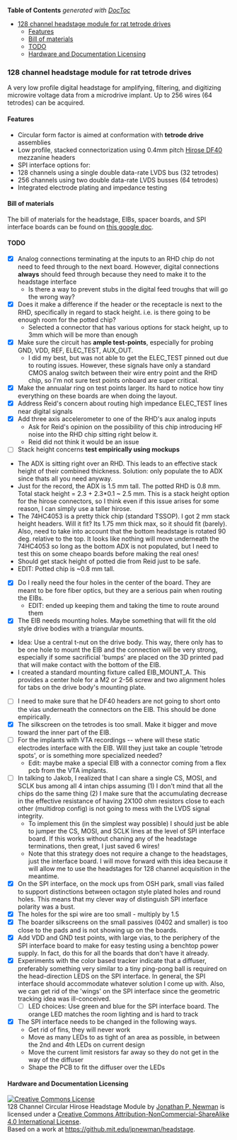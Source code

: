 <!-- START doctoc generated TOC please keep comment here to allow auto update -->
<!-- DON'T EDIT THIS SECTION, INSTEAD RE-RUN doctoc TO UPDATE -->
**Table of Contents**  *generated with [DocToc](https://github.com/thlorenz/doctoc)*

- [128 channel headstage module for rat tetrode drives](#128-channel-headstage-module-for-rat-tetrode-drives)
  - [Features](#features)
  - [Bill of materials](#bill-of-materials)
  - [TODO](#todo)
  - [Hardware and Documentation Licensing](#hardware-and-documentation-licensing)

<!-- END doctoc generated TOC please keep comment here to allow auto update -->

### 128 channel headstage module for rat tetrode drives
A very low profile digital headstage for amplifying, filtering, and digitizing
microwire voltage data from a microdrive implant. Up to 256 wires (64 tetrodes)
can be acquired.

#### Features
- Circular form factor is aimed at conformation with **tetrode drive** assemblies
 - Low profile, stacked connectorization using 0.4mm pitch [Hirose DF40](http://www.digikey.com/product-search/en?FV=ffec4097) mezzanine headers
- SPI interface options for:
 - 128 channels using a single double data-rate LVDS bus (32 tetrodes)
 - 256 channels using two double data-rate LVDS busses (64 tetrodes)
- Integrated electrode plating and impedance testing

#### Bill of materials
The bill of materials for the headstage, EIBs, spacer boards, and SPI interface
boards can be found on [this google
doc](https://docs.google.com/spreadsheets/d/1F-KWcdvH_63iXjZf0cgCfDiFX6XXW3qw6rlR8DZrFpQ/edit?usp=sharing).

#### TODO
- [x] Analog connections terminating at the inputs to an RHD chip do not need
  to feed through to the next board. However, digital connections __always__
  should feed through because they need to make it to the headstage interface
  - Is there a way to prevent stubs in the digital feed troughs that will go
    the wrong way?
- [x] Does it make a difference if the header or the receptacle is next to the
  RHD, specifically in regard to stack height. i.e. is there going to be enough
  room for the potted chip?
  - Selected a connector that has various options for stack height, up to 3mm
    which will be more than enough
- [x] Make sure the circuit has __ample test-points__, especially for probing
  GND, VDD, REF, ELEC_TEST, AUX_OUT.
  - I did my best, but was not able to get the ELEC_TEST pinned out due to
    routing issues. However, these signals have only a standard CMOS analog
    switch between their wire entry point and the RHD chip, so I'm not sure
    test points onboard are super critical.
- [x] Make the annualar ring on test points larger. Its hard to notice how tiny
  everything on these boards are when doing the layout.
- [x] Address Reid's concern about routing high impedance ELEC_TEST lines near
  digital signals
- [x] Add three axis accelerometer to one of the RHD's aux analog inputs
  - Ask for Reid's opinion on the possibility of this chip introducing HF noise
    into the RHD chip sitting right below it.
  - Reid did not think it would be an issue
- [ ] Stack height concerns __test empirically using mockups__
 - The ADX is sitting right over an RHD. This leads to an effective stack
   height of their combined thickness. Solution: only populate the to ADX since
   thats all you need anyway. 
 - Just for the record, the ADX is 1.5 mm tall. The potted RHD is 0.8 mm. Total
   stack height = 2.3 + 2.3\*0.1 ~ 2.5 mm. This is a stack height option for
   the hirose connectors, so I think even if this issue arises for some reason,
   I can simply use a taller hirose.
 - The 74HC4053 is a pretty thick chip (standard TSSOP). I got 2 mm stack
   height headers. Will it fit? Its 1.75 mm thick max, so it should fit
   (barely). Also, need to take into account that the bottom headstage is
   rotated 90 deg. relative to the top. It looks like nothing will move
   underneath the 74HC4053 so long as the bottom ADX is not populated, but I
   need to test this on some cheapo boards before making the real ones!
 - Should get stack height of potted die from Reid just to be safe.
  - EDIT: Potted chip is ~0.8 mm tall. 
- [x] Do I really need the four holes in the center of the board. They are
  meant to be fore fiber optics, but they are a serious pain when routing the
  EIBs.
  - EDIT: ended up keeping them and taking the time to route around them
- [x] The EIB needs mounting holes. Maybe something that will fit the old style
  drive bodies with a triangular mounts.
 - Idea: Use a central t-nut on the drive body. This way, there only has to be
   one hole to mount the EIB and the connection will be very strong, especially
   if some sacrificial 'bumps' are placed on the 3D printed pad that will make
   contact with the bottom of the EIB.
 - I created a standard mounting fixture called EIB_MOUNT_A. This provides a
   center hole for a M2 or 2-56 screw and two alignment holes for tabs on the
   drive body's mounting plate.
- [ ] I need to make sure that he DF40 headers are not going to short onto the
  vias underneath the connectors on the EIB. This should be done empirically.
- [x] The silkscreen on the tetrodes is too small. Make it bigger and move
  toward the inner part of the EIB.
- [ ] For the implants with VTA recordings -- where will these static
  electrodes interface with the EIB. Will they just take an couple 'tetrode
  spots', or is something more specialized needed?
    - Edit: maybe make a special EIB with a connector coming from a flex pcb
      from the VTA implants.
- [ ] In talking to Jakob, I realized that I can share a single CS, MOSI, and
  SCLK bus among all 4 intan chips assuming (1) I don't mind that all the chips
  do the same thing (2) I make sure that the accumulating decrease in the
  effective resistance of having 2X100 ohm resistors close to each other
  (multidrop config) is not going to mess with the LVDS signal integrity.
    - To implement this (in the simplest way possible) I should just be able to
      jumper the CS, MOSI, and SCLK lines at the level of SPI interface board.
      If this works without chaning any of the headstage terminations, then
      great, I just saved 6 wires!
    - Note that this strategy does not require a change to the headstages, just
      the interface board. I will move forward with this idea because it will
      allow me to use the headstages for 128 channel acquisition in the
      meantime.
- [x] On the SPI interface, on the mock ups from OSH park, small vias failed to
  support distinctions between octagon style plated holes and round holes. This
  means that my clever way of distinguish SPI interface polarity was a bust. 
- [x] The holes for the spi wire are too small - multiply by 1.5
- [x] The boarder silkscreens on the small passives (0402 and smaller) is too
  close to the pads and is not showing up on the boards.
- [x] Add VDD and GND test points, with large vias, to the periphery of the
  SPI interface board to make for easy testing using a benchtop power supply.
  In fact, do this for all the boards that don't have it already.
- [x] Experiments with the color based tracker indicate that a diffuser,
  preferably something very similar to a tiny ping-pong ball is required on the
  head-direction LEDS on the SPI interface. In general, the SPI interface
  should accommodate whatever solution I come up with. Also, we can get rid of
  the 'wings' on the SPI interface since the geometric tracking idea was
  ill-conceived.
    - [ ] LED choices: Use green and blue for the SPI interface board. The orange
      LED matches the room lighting and is hard to track
- [x] The SPI interface needs to be changed in the following ways.
  - Get rid of fins, they will never work
  - Move as many LEDs to as tight of an area as possible, in between the 2nd
    and 4th LEDs on current design
  - Move the current limit resistors far away so they do not get in the way of
    the diffuser
  - Shape the PCB to fit the diffuser over the LEDs

#### Hardware and Documentation Licensing
<a rel="license" href="http://creativecommons.org/licenses/by-nc-sa/4.0/"><img
alt="Creative Commons License" style="border-width:0"
src="https://i.creativecommons.org/l/by-nc-sa/4.0/88x31.png" /></a><br /><span
xmlns:dct="http://purl.org/dc/terms/" property="dct:title">128 Channel Circular
Hirose Headstage Module</span> by <a xmlns:cc="http://creativecommons.org/ns##"
href="https://github.com/jonnew/cyclops" property="cc:attributionName"
rel="cc:attributionURL">Jonathan P. Newman</a> is licensed under a <a
rel="license" href="http://creativecommons.org/licenses/by-nc-sa/4.0/">Creative
Commons Attribution-NonCommercial-ShareAlike 4.0 International License</a>.<br
/>Based on a work at <a xmlns:dct="http://purl.org/dc/terms/"
href="https://github.com/jonnew/cyclops"
rel="dct:source">https://github.mit.edu/jpnewman/headstage</a>.


